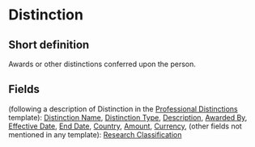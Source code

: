 # Distinction
## Short definition
Awards or other distinctions conferred upon the person.
## Fields
(following a description of Distinction in the [Professional Distinctions](../Templates/Professional%20Distinctions.md) template):
[Distinction Name](../Object-Fields/Distinction/Distinction%20Name.md),
[Distinction Type](../Object-Fields/Distinction/Distinction%20Type.md),
[Description](../Object-Fields/Distinction/Description.md),
[Awarded By](../Object-Fields/Distinction/Awarded%20By.md),
[Effective Date](../Object-Fields/Distinction/Effective%20Date.md),
[End Date](../Object-Fields/Distinction/End%20Date.md),
[Country](../Object-Fields/Distinction/Country.md),
[Amount](../Object-Fields/Distinction/Amount.md),
[Currency](../Object-Fields/Distinction/Currency.md),
(other fields not mentioned in any template):
[Research Classification](../Object-Fields/Distinction/Research%20Classification.md)
